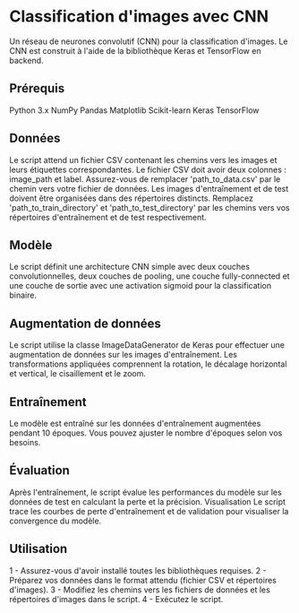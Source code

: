 # Classification d'images avec CNN
Un réseau de neurones convolutif (CNN) pour la classification d'images. Le CNN est construit à l'aide de la bibliothèque Keras et TensorFlow en backend.
## Prérequis

Python 3.x
NumPy
Pandas
Matplotlib
Scikit-learn
Keras
TensorFlow

## Données
Le script attend un fichier CSV contenant les chemins vers les images et leurs étiquettes correspondantes. Le fichier CSV doit avoir deux colonnes : image_path et label. Assurez-vous de remplacer 'path_to_data.csv' par le chemin vers votre fichier de données.
Les images d'entraînement et de test doivent être organisées dans des répertoires distincts. Remplacez 'path_to_train_directory' et 'path_to_test_directory' par les chemins vers vos répertoires d'entraînement et de test respectivement.
## Modèle
Le script définit une architecture CNN simple avec deux couches convolutionnelles, deux couches de pooling, une couche fully-connected et une couche de sortie avec une activation sigmoid pour la classification binaire.
## Augmentation de données
Le script utilise la classe ImageDataGenerator de Keras pour effectuer une augmentation de données sur les images d'entraînement. Les transformations appliquées comprennent la rotation, le décalage horizontal et vertical, le cisaillement et le zoom.
## Entraînement
Le modèle est entraîné sur les données d'entraînement augmentées pendant 10 époques. Vous pouvez ajuster le nombre d'époques selon vos besoins.
## Évaluation
Après l'entraînement, le script évalue les performances du modèle sur les données de test en calculant la perte et la précision.
Visualisation
Le script trace les courbes de perte d'entraînement et de validation pour visualiser la convergence du modèle.
## Utilisation

1 - Assurez-vous d'avoir installé toutes les bibliothèques requises.
2 - Préparez vos données dans le format attendu (fichier CSV et répertoires d'images).
3 - Modifiez les chemins vers les fichiers de données et les répertoires d'images dans le script.
4 - Exécutez le script.
